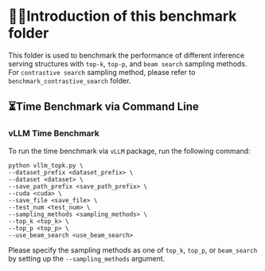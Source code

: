 # 🧑‍🔬Introduction of this benchmark folder
This folder is used to benchmark the performance of different inference serving structures with `top-k`, `top-p`, and `beam search` sampling methods.   
For `contrastive search` sampling method, please refer to `benchmark_contrastive_search` folder.

## ⏳Time Benchmark via Command Line
### vLLM Time Benchmark
To run the time benchmark via `vLLM` package, run the following command:
```shell
python vllm_topk.py \
--dataset_prefix <dataset_prefix> \
--dataset <dataset> \
--save_path_prefix <save_path_prefix> \
--cuda <cuda> \
--save_file <save_file> \
--test_num <test_num> \
--sampling_methods <sampling_methods> \
--top_k <top_k> \
--top_p <top_p> \
--use_beam_search <use_beam_search>
```
Please specify the sampling methods as one of `top_k`, `top_p`, or `beam_search` by setting up the `--sampling_methods` argument.
